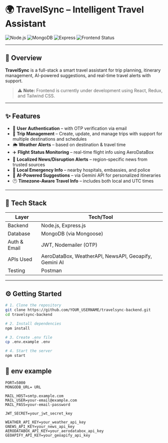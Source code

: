 # 🌍 TravelSync – Intelligent Travel Assistant

![Node.js](https://img.shields.io/badge/Node.js-Backend-green?logo=node.js)
![MongoDB](https://img.shields.io/badge/MongoDB-Database-brightgreen?logo=mongodb)
![Express](https://img.shields.io/badge/Express.js-Web%20Framework-lightgrey?logo=express)
![Frontend Status](https://img.shields.io/badge/Frontend-In%20Progress-yellow?logo=react)


---

## 🚀 Overview

**TravelSync** is a full-stack a smart travel assistant for trip planning, itinerary management, AI-powered suggestions, and real-time travel alerts with support.

> ⚠️ **Note:** Frontend is currently under development using React, Redux, and Tailwind CSS.

---

## ✨ Features

- 🔐 **User Authentication** – with OTP verification via email
- 🛫 **Trip Management** – Create, update, and manage trips with support for multiple destinations and schedules
- 🌦️ **Weather Alerts** – based on destination & travel time
- ✈️ **Flight Status Monitoring** – real-time flight info using AeroDataBox
- 📰 **Localized News/Disruption Alerts** – region-specific news from trusted sources
- 🧭 **Local Emergency Info** – nearby hospitals, embassies, and police
- 🧠 **AI-Powered Suggestions** – via Gemini API for personalized itineraries
- 🕐 **Timezone-Aware Travel Info** – includes both local and UTC times

---

## 🧱 Tech Stack

| Layer         | Tech/Tool                     |
|---------------|-------------------------------|
| Backend       | Node.js, Express.js           |
| Database      | MongoDB (via Mongoose)        |
| Auth & Email  | JWT, Nodemailer (OTP)         |
| APIs Used     | AeroDataBox, WeatherAPI, NewsAPI, Geoapify, Gemini AI |
| Testing       | Postman                       |

---

## ⚙️ Getting Started

```bash
# 1. Clone the repository
git clone https://github.com/YOUR_USERNAME/travelsync-backend.git
cd travelsync-backend

# 2. Install dependencies
npm install

# 3. Create .env file
cp .env.example .env

# 4. Start the server
npm start
```
## 📄 env example

```
PORT=5000
MONGODB_URL= URL

MAIL_HOST=smtp.example.com
MAIL_USER=your-email@example.com
MAIL_PASS=your-email-password

JWT_SECRET=your_jwt_secret_key

WEATHER_API_KEY=your_weather_api_key
GNEWS_API_KEY=your_news_api_key
AERODATABOX_API_KEY=your_aerodatabox_api_key
GEOAPIFY_API_KEY=your_geoapify_api_key
```
